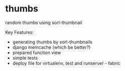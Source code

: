 # thumbs
random thumbs using sorl-thumbnail

Key Features:

* generating thumbs by sorl-thumbnails
* django memcache (which be better?)
* prepared function view
* simple tests
* deploy file for virtualenv, test and runserver - fabric
